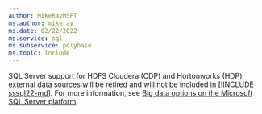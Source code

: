 ```yaml
---
author: MikeRayMSFT
ms.author: mikeray
ms.date: 02/22/2022
ms.service: sql
ms.subservice: polybase
ms.topic: include
---
```


SQL Server support for HDFS Cloudera (CDP) and Hortonworks (HDP) external data sources will be retired and will not be included in [!INCLUDE [sssql22-md](sssql22-md.md)]. For more information, see [Big data options on the Microsoft SQL Server platform](../big-data-cluster/big-data-options.md).